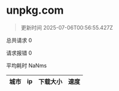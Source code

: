 
  # unpkg.com

  > 更新时间 2025-07-06T00:56:55.427Z
  
  总共请求 0

  请求报错 0

  平均耗时 NaNms

|城市|ip|下载大小|速度|
|-----|----------|---|---|

  